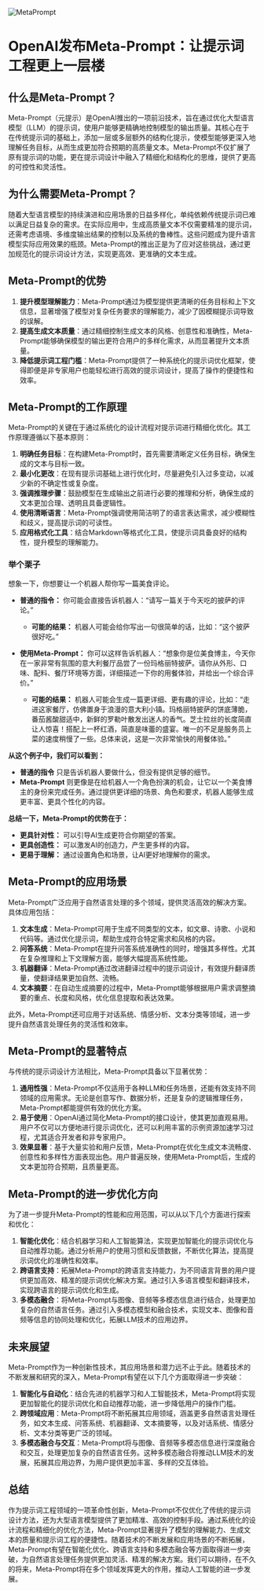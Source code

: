 ![MetaPrompt](BigModel/MetaPrompt/MetaPrompt.png)
# OpenAI发布Meta-Prompt：让提示词工程更上一层楼

## 什么是Meta-Prompt？

Meta-Prompt（元提示）是OpenAI推出的一项前沿技术，旨在通过优化大型语言模型（LLM）的提示词，使用户能够更精确地控制模型的输出质量。其核心在于在传统提示词的基础上，添加一层或多层额外的结构化提示，使模型能够更深入地理解任务目标，从而生成更加符合预期的高质量文本。Meta-Prompt不仅扩展了原有提示词的功能，更在提示词设计中融入了精细化和结构化的思维，提供了更高的可控性和灵活性。

## 为什么需要Meta-Prompt？

随着大型语言模型的持续演进和应用场景的日益多样化，单纯依赖传统提示词已难以满足日益复杂的需求。在实际应用中，生成高质量文本不仅需要精准的提示词，还需考虑语境、多维度输出结果的控制以及系统的鲁棒性。这些问题成为提升语言模型实际应用效果的瓶颈。Meta-Prompt的推出正是为了应对这些挑战，通过更加规范化的提示词设计方法，实现更高效、更准确的文本生成。

## Meta-Prompt的优势

1. **提升模型理解能力**：Meta-Prompt通过为模型提供更清晰的任务目标和上下文信息，显著增强了模型对复杂任务要求的理解能力，减少了因模糊提示词导致的误解。
2. **提高生成文本质量**：通过精细控制生成文本的风格、创意性和准确性，Meta-Prompt能够确保模型的输出更符合用户的多样化需求，从而显著提升文本质量。
3. **降低提示词工程门槛**：Meta-Prompt提供了一种系统化的提示词优化框架，使得即便是非专家用户也能轻松进行高效的提示词设计，提高了操作的便捷性和效率。

## Meta-Prompt的工作原理

Meta-Prompt的关键在于通过系统化的设计流程对提示词进行精细化优化。其工作原理遵循以下基本原则：

1. **明确任务目标**：在构建Meta-Prompt时，首先需要清晰定义任务目标，确保生成的文本与目标一致。
2. **最小化更改**：在现有提示词基础上进行优化时，尽量避免引入过多变动，以减少新的不确定性或复杂度。
3. **强调推理步骤**：鼓励模型在生成输出之前进行必要的推理和分析，确保生成的文本更加合理、透明且具备逻辑性。
4. **使用清晰语言**：Meta-Prompt强调使用简洁明了的语言表达需求，减少模糊性和歧义，提高提示词的可读性。
5. **应用格式化工具**：结合Markdown等格式化工具，使提示词具备良好的结构性，提升模型的理解能力。

### 举个栗子

想象一下，你想要让一个机器人帮你写一篇美食评论。

- **普通的指令：** 你可能会直接告诉机器人：“请写一篇关于今天吃的披萨的评论。”

  - **可能的结果：** 机器人可能会给你写出一句很简单的话，比如：“这个披萨很好吃。”

- **使用Meta-Prompt：** 你可以这样告诉机器人：“想象你是位美食博主，今天你在一家非常有氛围的意大利餐厅品尝了一份玛格丽特披萨。请你从外形、口味、配料、餐厅环境等方面，详细描述一下你的用餐体验，并给出一个综合评价。”

  - **可能的结果：** 机器人可能会生成一篇更详细、更有趣的评论，比如：“走进这家餐厅，仿佛置身于浪漫的意大利小镇。玛格丽特披萨的饼底薄脆，番茄酱酸甜适中，新鲜的罗勒叶散发出迷人的香气。芝士拉丝的长度简直让人惊喜！搭配上一杯红酒，简直是味蕾的盛宴。唯一的不足是服务员上菜的速度稍慢了一些。总体来说，这是一次非常愉快的用餐体验。”

**从这个例子中，我们可以看到：**

- **普通的指令** 只是告诉机器人要做什么，但没有提供足够的细节。
- **Meta-Prompt** 则更像是在给机器人一个角色扮演的机会，让它以一个美食博主的身份来完成任务。通过提供更详细的场景、角色和要求，机器人能够生成更丰富、更具个性化的内容。

**总结一下，Meta-Prompt的优势在于：**

- **更具针对性：** 可以引导AI生成更符合你期望的答案。
- **更具创造性：** 可以激发AI的创造力，产生更多样的内容。
- **更易于理解：** 通过设置角色和场景，让AI更好地理解你的需求。

## Meta-Prompt的应用场景

Meta-Prompt广泛应用于自然语言处理的多个领域，提供灵活高效的解决方案。具体应用包括：

1. **文本生成**：Meta-Prompt可用于生成不同类型的文本，如文章、诗歌、小说和代码等。通过优化提示词，帮助生成符合特定需求和风格的内容。
2. **问答系统**：Meta-Prompt在提升问答系统准确性的同时，增强其多样性。尤其在复杂推理和上下文理解方面，能够大幅提高系统性能。
3. **机器翻译**：Meta-Prompt通过改进翻译过程中的提示词设计，有效提升翻译质量，使翻译结果更加自然、流畅。
4. **文本摘要**：在自动生成摘要的过程中，Meta-Prompt能够根据用户需求调整摘要的重点、长度和风格，优化信息提取和表达效果。

此外，Meta-Prompt还可应用于对话系统、情感分析、文本分类等领域，进一步提升自然语言处理任务的灵活性和效率。

## Meta-Prompt的显著特点

与传统的提示词设计方法相比，Meta-Prompt具备以下显著优势：

1. **通用性强**：Meta-Prompt不仅适用于各种LLM和任务场景，还能有效支持不同领域的应用需求。无论是创意写作、数据分析，还是复杂的逻辑推理任务，Meta-Prompt都能提供有效的优化方案。
2. **易于使用**：OpenAI通过简化Meta-Prompt的接口设计，使其更加直观易用。用户不仅可以方便地进行提示词优化，还可以利用丰富的示例资源加速学习过程，尤其适合开发者和非专家用户。
3. **效果显著**：基于大量实验和用户反馈，Meta-Prompt在优化生成文本流畅度、创意性和多样性方面表现出色。用户普遍反映，使用Meta-Prompt后，生成的文本更加符合预期，且质量更高。

## Meta-Prompt的进一步优化方向

为了进一步提升Meta-Prompt的性能和应用范围，可以从以下几个方面进行探索和优化：

1. **智能化优化**：结合机器学习和人工智能算法，实现更加智能化的提示词优化与自动推荐功能。通过分析用户的使用习惯和反馈数据，不断优化算法，提高提示词优化的准确性和效率。
2. **跨语言支持**：拓展Meta-Prompt的跨语言支持能力，为不同语言背景的用户提供更加高效、精准的提示词优化解决方案。通过引入多语言模型和翻译技术，实现跨语言的提示词优化和生成。
3. **多模态融合**：将Meta-Prompt与图像、音频等多模态信息进行结合，处理更加复杂的自然语言任务。通过引入多模态模型和融合技术，实现文本、图像和音频等信息的协同处理和优化，拓展LLM技术的应用边界。

## 未来展望

Meta-Prompt作为一种创新性技术，其应用场景和潜力远不止于此。随着技术的不断发展和研究的深入，Meta-Prompt有望在以下几个方面取得进一步突破：

1. **智能化与自动化**：结合先进的机器学习和人工智能技术，Meta-Prompt将实现更加智能化的提示词优化和自动推荐功能，进一步降低用户的操作门槛。
2. **跨领域应用**：Meta-Prompt将不断拓展其应用领域，涵盖更多自然语言处理任务，如文本生成、问答系统、机器翻译、文本摘要等，以及对话系统、情感分析、文本分类等更广泛的领域。
3. **多模态融合与交互**：Meta-Prompt将与图像、音频等多模态信息进行深度融合和交互，处理更加复杂的自然语言任务。这种多模态融合将推动LLM技术的发展，拓展其应用边界，为用户提供更加丰富、多样的交互体验。

## 总结

作为提示词工程领域的一项革命性创新，Meta-Prompt不仅优化了传统的提示词设计方法，还为大型语言模型提供了更加精准、高效的控制手段。通过系统化的设计流程和精细化的优化方法，Meta-Prompt显著提升了模型的理解能力、生成文本的质量和提示词工程的便捷性。随着技术的不断发展和应用场景的不断拓展，Meta-Prompt有望在智能化优化、跨语言支持和多模态融合等方面取得进一步突破，为自然语言处理任务提供更加灵活、精准的解决方案。我们可以期待，在不久的将来，Meta-Prompt将在多个领域发挥更大的作用，推动人工智能的进一步发展。
